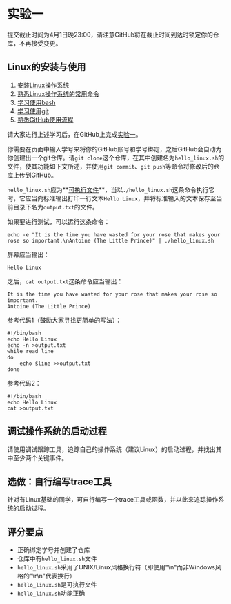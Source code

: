 实验一
======

提交截止时间为4月1日晚23:00，请注意GitHub将在截止时间到达时锁定你的仓库，不再接受变更。

Linux的安装与使用
-----------------

1.  [安装Linux操作系统](install)
1.  [熟悉Linux操作系统的常用命令](linux)
1.  [学习使用bash](bash)
1.  [学习使用git](git)
1.  [熟悉GitHub使用流程](github)

请大家进行上述学习后，在GitHub上完成[实验一](https://classroom.github.com/a/KL56bHvj)。

你需要在页面中输入学号来将你的GitHub账号和学号绑定，之后GitHub会自动为你创建出一个git仓库。请`git clone`这个仓库，在其中创建名为`hello_linux.sh`的文件，使其功能如下文所述，并使用`git commit`、`git push`等命令将修改后的仓库上传到GitHub。

`hello_linux.sh`应为**[可执行文件](http://man.linuxde.net/chmod)**，当以`./hello_linux.sh`这条命令执行它时，它应当向标准输出打印一行文本`Hello Linux`，并将标准输入的文本保存至当前目录下名为`output.txt`的文件。

如果要进行测试，可以运行这条命令：

```Shell
echo -e "It is the time you have wasted for your rose that makes your rose so important.\nAntoine (The Little Prince)" | ./hello_linux.sh
```

屏幕应当输出：

```
Hello Linux
```

之后，`cat output.txt`这条命令应当输出：

```
It is the time you have wasted for your rose that makes your rose so important.
Antoine (The Little Prince)
```

参考代码1（鼓励大家寻找更简单的写法）：

```Shell
#!/bin/bash
echo Hello Linux
echo -n >output.txt
while read line
do
    echo $line >>output.txt
done
```

参考代码2：

```Shell
#!/bin/bash
echo Hello Linux
cat >output.txt
```

调试操作系统的启动过程
----------------------

请使用调试跟踪工具，追踪自己的操作系统（建议Linux）的启动过程，并找出其中至少两个关键事件。

选做：自行编写trace工具
-----------------------

针对有Linux基础的同学，可自行编写一个trace工具或函数，并以此来追踪操作系统的启动过程。

评分要点
--------

- 正确绑定学号并创建了仓库
- 仓库中有`hello_linux.sh`文件
- `hello_linux.sh`采用了UNIX/Linux风格换行符（即使用"\n"而非Windows风格的"\r\n"代表换行）
- `hello_linux.sh`是可执行文件
- `hello_linux.sh`功能正确
